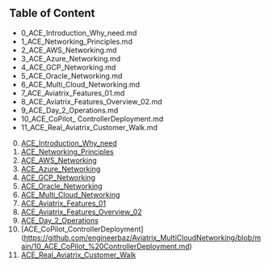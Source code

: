 

## **Table of Content**

- 0_ACE_Introduction_Why_need.md
- 1_ACE_Networking_Principles.md
- 2_ACE_AWS_Networking.md
- 3_ACE_Azure_Networking.md
- 4_ACE_GCP_Networking.md
- 5_ACE_Oracle_Networking.md
- 6_ACE_Multi_Cloud_Networking.md
- 7_ACE_Aviatrix_Features_01.md
- 8_ACE_Aviatrix_Features_Overview_02.md
- 9_ACE_Day_2_Operations.md
- 10_ACE_CoPilot_ ControllerDeployment.md
- 11_ACE_Real_Aviatrix_Customer_Walk.md 


0. [ACE_Introduction_Why_need](https://github.com/engineerbaz/Aviatrix_MultiCloudNetworking/blob/main/0_ACE_Introduction_Why_need.md) 
1. [ACE_Networking_Principles](https://github.com/engineerbaz/Aviatrix_MultiCloudNetworking/blob/main/1_ACE_Networking_Principles.md)
2. [ACE_AWS_Networking](https://github.com/engineerbaz/Aviatrix_MultiCloudNetworking/blob/main/2_ACE_AWS_Networking.md)
3. [ACE_Azure_Networking](https://github.com/engineerbaz/Aviatrix_MultiCloudNetworking/blob/main/3_ACE_Azure_Networking.md)
4. [ACE_GCP_Networking](https://github.com/engineerbaz/Aviatrix_MultiCloudNetworking/blob/main/4_ACE_GCP_Networking.md)
5. [ACE_Oracle_Networking](https://github.com/engineerbaz/Aviatrix_MultiCloudNetworking/blob/main/5_ACE_Oracle_Networking.md)
6. [ACE_Multi_Cloud_Networking](https://github.com/engineerbaz/Aviatrix_MultiCloudNetworking/blob/main/6_ACE_Multi_Cloud_Networking.md)
7. [ACE_Aviatrix_Features_01](https://github.com/engineerbaz/Aviatrix_MultiCloudNetworking/blob/main/7_ACE_Aviatrix_Features_01.md)
8. [ACE_Aviatrix_Features_Overview_02](https://github.com/engineerbaz/Aviatrix_MultiCloudNetworking/blob/main/8_ACE_Aviatrix_Features_Overview_02.md)
9. [ACE_Day_2_Operations](https://github.com/engineerbaz/Aviatrix_MultiCloudNetworking/blob/main/9_ACE_Day_2_Operations.md)
10. [ACE_CoPilot_ControllerDeployment] (https://github.com/engineerbaz/Aviatrix_MultiCloudNetworking/blob/main/10_ACE_CoPilot_%20ControllerDeployment.md)
11. [ACE_Real_Aviatrix_Customer_Walk](https://github.com/engineerbaz/Aviatrix_MultiCloudNetworking/blob/main/11_ACE_Real_Aviatrix_Customer_Walk.md)


